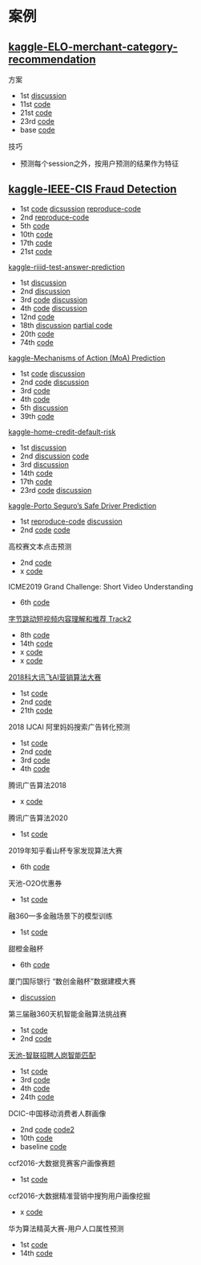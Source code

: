 # 案例

## [kaggle-ELO-merchant-category-recommendation](https://www.kaggle.com/c/elo-merchant-category-recommendation/overview)

方案
- 1st [discussion](https://www.kaggle.com/competitions/elo-merchant-category-recommendation/discussion/82036#479038)
- 11st [code](https://github.com/kangzhang0709/2019-kaggle-elo-top-11-solution)
- 21st [code](https://github.com/bestpredicts/ELO)
- 23rd [code](https://github.com/yryrgogo/Elo-Recommendation-23place)
- base [code](https://github.com/aerdem4/kaggle-elo)

技巧
- 预测每个session之外，按用户预测的结果作为特征

## [kaggle-IEEE-CIS Fraud Detection](https://www.kaggle.com/c/ieee-fraud-detection/overview)
- 1st [code](https://www.kaggle.com/cdeotte/xgb-fraud-with-magic-0-9600) [dicsussion](https://www.kaggle.com/c/ieee-fraud-detection/discussion/111308) [reproduce-code](https://github.com/DJofOUC/IEEE-CIS-Fraud-Detection/blob/master/code/kaggle_score0.9598.py)
- 2nd [reproduce-code](https://github.com/ikibardin/kaggle-camera-model-identification)
- 5th [code](https://github.com/hakubishin3/kaggle_ieee)
- 10th [code](https://github.com/jxzly/Kaggle-IEEE-CIS-Fraud-Detection-2019)
- 17th [code](https://github.com/tmheo/IEEE-Fraud-Detection-17th-Place-Solution)
- 21st [code](https://github.com/white-bird/kaggle-ieee)

[kaggle-riiid-test-answer-prediction](https://www.kaggle.com/c/riiid-test-answer-prediction/overview)
- 1st [discussion](https://www.kaggle.com/c/riiid-test-answer-prediction/discussion/218318)
- 2nd [discussion](https://www.kaggle.com/c/riiid-test-answer-prediction/discussion/210113)
- 3rd [code](https://github.com/jamarju/riiid-acp-pub) [discussion](https://www.kaggle.com/c/riiid-test-answer-prediction/discussion/209585)
- 4th [code](https://github.com/dkletran/riiid-challenge-4th-place) [discussion](https://www.kaggle.com/c/riiid-test-answer-prediction/discussion/210171)
- 12nd [code](https://github.com/sakami0000/kaggle_riiid)
- 18th [discussion](https://mp.weixin.qq.com/s/zQJbNb08nXGMVqHGng-xLw) [partial code](https://github.com/ZiwenYeee/Riiid-numba-framework)
- 20th [code](https://github.com/Shujun-He/Riiid-Answer-Correctness-Prediction-20th-solution)
- 74th [code](https://github.com/jackhuntcn/Kaggle_Riiid_74th_LGBM)

[kaggle-Mechanisms of Action (MoA) Prediction](https://www.kaggle.com/c/lish-moa)
- 1st [code](https://github.com/guitarmind/kaggle_moa_winner_hungry_for_gold) [discussion](https://www.kaggle.com/c/lish-moa/discussion/201510)
- 2nd [code](https://github.com/baosenguo/Kaggle-MoA-2nd-Place-Solution) [discussion](https://www.kaggle.com/c/lish-moa/discussion/202256)
- 3rd [code](https://github.com/jxzly/3rd-kaggle-moa-2020-solution) 
- 4th [code](https://github.com/e-mon/lish-moa)
- 5th [discussion](https://www.kaggle.com/c/lish-moa/discussion/200533)
- 39th [code](https://github.com/fkubota/kaggle-Mechanisms-of-Action-MoA-Prediction)

[kaggle-home-credit-default-risk](https://www.kaggle.com/c/home-credit-default-risk)
- 1st [discussion](https://www.kaggle.com/c/home-credit-default-risk/discussion/64821)
- 2nd [discussion](https://www.kaggle.com/c/home-credit-default-risk/discussion/64722) [code](https://github.com/KazukiOnodera/Home-Credit-Default-Risk)
- 3rd [discussion](https://www.kaggle.com/c/home-credit-default-risk/discussion/64596)
- 14th [code](https://github.com/ZiwenYeee/Home-Credit-Risk-14th)
- 17th [code](https://github.com/NoxMoon/home-credit-default-risk)
- 23rd [code](https://www.kaggle.com/xucheng/cv-7993-private-score-7996) [discussion](https://zhuanlan.zhihu.com/p/43323121)

[kaggle-Porto Seguro’s Safe Driver Prediction](https://www.kaggle.com/c/porto-seguro-safe-driver-prediction/overview/description)
- 1st [reproduce-code](https://www.kaggle.com/osciiart/denoising-autoencoder) [discussion](https://www.kaggle.com/c/porto-seguro-safe-driver-prediction/discussion/44629)
- 2nd [code](https://github.com/xiaozhouwang/kaggle-porto-seguro) [code](https://www.kaggle.com/xiaozhouwang/2nd-place-lightgbm-solution)

高校赛文本点击预测
- 2nd [code](https://github.com/srtianxia/BDC2019_Top2)
- x [code](https://github.com/chizhu/BDC2019)

ICME2019 Grand Challenge: Short Video Understanding
- 6th [code](https://github.com/guoday/ICME2019-CTR)

[字节跳动短视频内容理解和推荐 Track2](https://www.biendata.xyz/competition/icmechallenge2019/)
- 8th [code](https://github.com/JiDong-CS/icme2019-bytedance-grand-challenge)
- 14th [code](https://github.com/Rearcher/ICME2019_Short_Video_Understanding_Challenge_Rank14)
- x [code](https://github.com/xuerongchuan/ICME2019competition)
- x [code](https://github.com/chenzhaoyan/Bytedance_ICME_challenge-master)

[2018科大讯飞AI营销算法大赛](https://js.dclab.run/v2/cmptDetail.html?id=245)
- 1st [code](https://github.com/bettenW/2018-iFLYTEK-Marketing-Algorithms-Competition-Finals-Rank1)
- 2nd [code](https://github.com/infturing/kdxf)
- 21th [code](https://github.com/Michaelhuazhang/-AI21-)

2018 IJCAI 阿里妈妈搜索广告转化预测
- 1st [code](https://github.com/plantsgo/ijcai-2018)
- 2nd [code](https://github.com/YouChouNoBB/ijcai-18-top2-single-mole-solution)
- 3rd [code](https://github.com/luoda888/2018-IJCAI-top3)
- 4th [code](https://github.com/fanfanda/ijcai_2018)

腾讯广告算法2018
- x [code](https://github.com/DiligentPanda/Tencent_Ads_Algo_2018)

腾讯广告算法2020
- 1st [code](https://github.com/guoday/Tencent2020_Rank1st)

2019年知乎看山杯专家发现算法大赛
- 6th [code](https://github.com/liuchenailq/zhihu-findexp)

天池-O2O优惠券
- 1st [code](https://github.com/wepe/O2O-Coupon-Usage-Forecast)

融360—多金融场景下的模型训练
- 1st [code](https://github.com/shuiliwanwu/Rong360-Model-training-in-multiple-financial-scenarios)

甜橙金融杯
- 6th [code](https://github.com/BirderEric/Tiancheng)

厦门国际银行 “数创金融杯”数据建模大赛
- [discussion](https://zhuanlan.zhihu.com/p/149985365)

第三届融360天机智能金融算法挑战赛
- 1st [code](https://github.com/PPshrimpGo/Rong360_feature_mining_1st_solution)
- 2nd [code](https://github.com/PPshrimpGo/Rong360_2nd)


[天池-智联招聘人岗智能匹配](https://tianchi.aliyun.com/competition/entrance/231728/forum) <br>
- 1st [code](https://github.com/hydantess/TianChi_zhilianzhaopin)
- 3rd [code](https://github.com/ji1ai1/201907-ZLRG)
- 4th [code](https://github.com/juzstu/TianChi_ZhiLianZhaoPin)
- 24th [code](https://github.com/magicwifi/zhaopin-zhilian)

DCIC-中国移动消费者人群画像
- 2nd [code](https://github.com/PanJianning/DCIC-2019-Credit-2th-Place) [code2](https://github.com/C-rawler/DCIC-2019-Credit-intelligence-score-2th-Place)
- 10th [code](https://github.com/xy0210/DCIC-2019-China-Mobile)
- baseline [code](https://github.com/wangvenn/Credit-Scoring-Regression)

ccf2016-大数据竞赛客户画像赛题
- 1st [code](https://github.com/feidapeng/2016CCF_StateGrid_UserProfile)

ccf2016-大数据精准营销中搜狗用户画像挖掘
- x [code](https://github.com/hengchao0248/ccf2016_sougou)

华为算法精英大赛-用户人口属性预测
- 1st [code](https://github.com/luoda888/HUAWEI-DIGIX-AgeGroup)
- 14th [code](https://github.com/WeavingWong/DigiX_HuaWei_Population_Age_Attribution_Predict)
